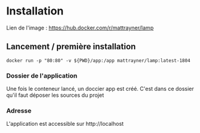 # Installation

Lien de l'image : https://hub.docker.com/r/mattrayner/lamp

## Lancement / première installation
```
docker run -p "80:80" -v ${PWD}/app:/app mattrayner/lamp:latest-1804
```

### Dossier de l'application 
Une fois le conteneur lancé, un doccier app est créé. C'est dans ce dossier qu'il faut déposer les sources du projet

### Adresse
L'application est accessible sur http://localhost
